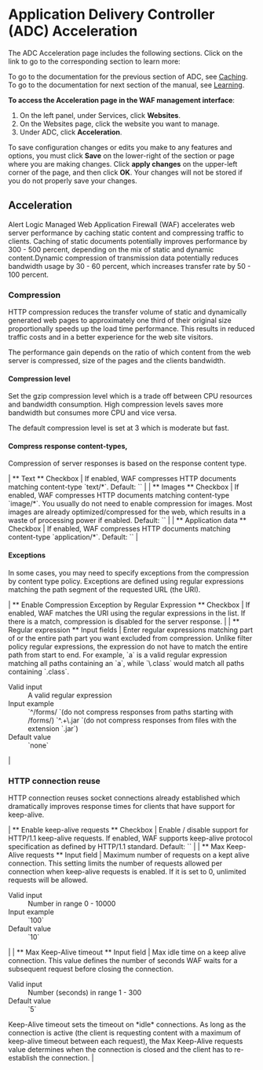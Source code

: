 # Application Delivery Controller (ADC) Acceleration

The ADC Acceleration page includes the following sections. Click on the link to go to the corresponding section to learn more:

<!--<MadCap:menuProxy mc-linked-toc="$topicHeadings" xmlns:MadCap="http://www.madcapsoftware.com/Schemas/MadCap.xsd" />-->
To go to the documentation for the previous section of ADC, see [Caching](ref_services_caching.md). To go to  the documentation for next section of the manual, see [Learning](ref_services_learning.md).

**To access the Acceleration page in the WAF management interface**:

1. On the left panel, under Services, click **Websites**.
2. On the Websites page, click the website you want to manage.
3. Under ADC, click **Acceleration**.

To save configuration changes or edits you make to any features and options, you must click **Save** on the lower-right of the section or page where you are making changes. Click **apply changes** on the upper-left corner of the page, and then click **OK**. Your changes will not be stored if you do not properly save your changes.

## Acceleration

Alert Logic Managed Web Application Firewall (WAF) accelerates web server performance by caching static content and compressing traffic to clients. Caching of static documents potentially improves performance by 300 - 500 percent, depending on the mix of static and dynamic content.Dynamic compression of transmission data potentially reduces bandwidth usage by 30 - 60 percent, which increases transfer rate by 50 - 100 percent.

### Compression

HTTP compression reduces the transfer volume of static and dynamically generated web pages to approximately one third of their original size proportionally speeds up the load time performance. This results in reduced traffic costs and in a better experience for the web site visitors.

The performance gain depends on the ratio of which content from the web server is compressed, size of the pages and the clients bandwidth.

#### Compression level

Set the gzip compression level which is a trade off between CPU resources and bandwidth consumption. High compression levels saves more bandwidth but consumes more CPU and vice versa.

The default compression level is set at 3 which is moderate but fast.

#### Compress response content-types,

Compression of server responses is based on the response content type.

<colgroup></colgroup>| **              Text            ** Checkbox | If enabled, WAF compresses HTTP documents matching content-type `text/*`. Default: `<enabled>` |
| **              Images            ** Checkbox | If enabled, WAF compresses HTTP documents matching content-type `image/*`. You usually do not need to enable compression  for images. Most images are already optimized/compressed for the web, which results in a waste of processing power if enabled. Default: `<disabled>` |
| **              Application data            ** Checkbox | If enabled, WAF compresses HTTP documents matching content-type `application/*`. Default: `<disabled>` |

#### Exceptions

In some cases, you may need to specify exceptions from the compression by content type policy. Exceptions are defined using regular expressions matching the path segment of the requested URL (the URI).

<colgroup></colgroup>| **              Enable Compression Exception by Regular Expression            ** Checkbox | If enabled, WAF matches the URI using the regular expressions in the list. If there is a match, compression is disabled for the server response. |
| **              Regular expression            ** Input fields | Enter regular expressions matching part of or the entire path part you want excluded from compression. Unlike filter policy regular expressions, the expression do not have to match the entire path from start to end. For example, `a` is a valid regular expression matching all paths containing an `a`, while `\.class` would match all paths containing `.class`.<dl><dt>                Valid input              </dt><dd>A valid regular expression</dd><dt>                Input example              </dt><dd>`^/forms/ `(do not compress responses from paths starting with /forms/)
`^.+\.jar `(do not compress responses from files with the extension `.jar`)</dd><dt>                Default value              </dt><dd>`none`</dd></dl> |

### HTTP connection reuse

HTTP connection reuses socket connections already established which dramatically improves response times for clients that have support for keep-alive.

<colgroup></colgroup>| **              Enable keep-alive requests            ** Checkbox | Enable / disable support for HTTP/1.1 keep-alive requests. If enabled, WAF supports keep-alive protocol specification as defined by HTTP/1.1 standard. Default: `<enabled>` |
| **              Max Keep-Alive requests            ** Input field | Maximum number of requests on a kept alive connection. This setting limits the number of requests allowed per connection when keep-alive requests is enabled. If it is set to 0, unlimited requests will be allowed.<dl><dt>                Valid input              </dt><dd>Number in range 0 - 10000</dd><dt>                Input example              </dt><dd>`100`</dd><dt>                Default value              </dt><dd>`10`</dd></dl> |
| **              Max Keep-Alive timeout            ** Input field | Max idle time on a keep alive connection. This value defines the number of seconds WAF waits for a subsequent request before closing the connection.<dl><dt>                Valid input              </dt><dd>Number (seconds) in range 1 - 300</dd><dt>                Default value              </dt><dd>`5`</dd></dl> Keep-Alive timeout sets the timeout on *idle* connections. As long as the connection is active (the client is requesting content with a maximum of keep-alive timeout between each request), the Max Keep-Alive requests value determines when the connection is closed and the client has to re-establish the connection. |
